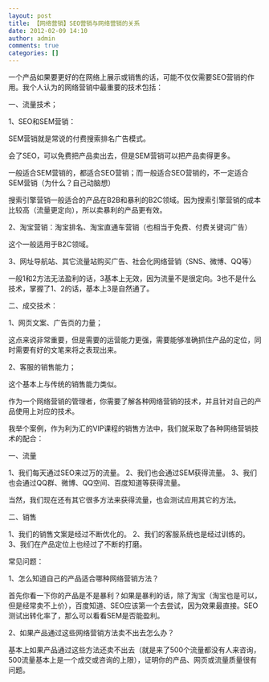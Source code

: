 ```yaml
---
layout: post
title: 【网络营销】SEO营销与网络营销的关系
date: 2012-02-09 14:10
author: admin
comments: true
categories: []
---
```

一个产品如果要更好的在网络上展示或销售的话，可能不仅仅需要SEO营销的作用。我个人认为的网络营销中最重要的技术包括：

一、流量技术；

1、SEO和SEM营销：

SEM营销就是常说的付费搜索排名广告模式。

会了SEO，可以免费把产品卖出去，但是SEM营销可以把产品卖得更多。

一般适合SEM营销的，都适合SEO营销；而一般适合SEO营销的，不一定适合SEM营销（为什么？自己动脑想）

搜索引擎营销一般适合的产品在B2B和暴利的B2C领域。因为搜索引擎营销的成本比较高（流量更定向），所以卖暴利的产品更有效。

2、淘宝营销：淘宝排名、淘宝直通车营销（也相当于免费、付费关键词广告）

这个一般适用于B2C领域。

3、网址导航站、其它流量站购买广告、社会化网络营销（SNS、微博、QQ等）

一般1和2方法无法盈利的话，3基本上无效，因为流量不是很定向。3也不是什么技术，掌握了1、2的话，基本上3是自然通了。

二、成交技术：

1、网页文案、广告页的力量；

这点来说非常重要，但是需要的运营能力更强，需要能够准确抓住产品的定位，同时需要有好的文笔来将之表现出来。

2、客服的销售能力；

这个基本上与传统的销售能力类似。

作为一个网络营销的管理者，你需要了解各种网络营销的技术，并且针对自己的产品使用上对应的技术。

我举个案例，作为利为汇的VIP课程的销售方法中，我们就采取了各种网络营销技术的配合：

一、流量

1、我们每天通过SEO来过万的流量。
2、我们也会通过SEM获得流量。
3、我们也会通过QQ群、微博、QQ空间、百度知道等获得流量。

当然，我们现在还有其它很多方法来获得流量，也会测试应用其它的方法。

二、销售

1、我们的销售文案是经过不断优化的。
2、我们的客服系统也是经过训练的。
3、我们在产品定位上也经过了不断的打磨。

常见问题：

1、怎么知道自己的产品适合哪种网络营销方法？

首先你看一下你的产品是不是暴利？如果是暴利的话，除了淘宝（淘宝也是可以，但是经常卖不上价），百度知道、SEO应该第一个去尝试，因为效果最直接。SEO测试出转化率了，那么可以看看SEM是否能盈利。

2、如果产品通过这些网络营销方法卖不出去怎么办？

基本上如果产品通过这些方法还卖不出去（就是来了500个流量都没有人来咨询，500流量基本上是一个成交或咨询的上限），证明你的产品、网页或流量质量很有问题。
